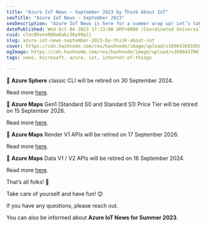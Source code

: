 ```yaml
---
title: "Azure IoT News – September 2023 by Think About IoT"
seoTitle: "Azure IoT News – September 2023"
seoDescription: "Azure IoT News is here for a summer wrap up! Let’s take a look at the news of September 2023 together."
datePublished: Wed Oct 04 2023 17:13:08 GMT+0000 (Coordinated Universal Time)
cuid: clnc0bvnn000a0akz30y69p2j
slug: azure-iot-news-september-2023-by-think-about-iot
cover: https://cdn.hashnode.com/res/hashnode/image/upload/v1696436919585/a7664fea-9163-40c2-9f53-23a56d4ed491.png
ogImage: https://cdn.hashnode.com/res/hashnode/image/upload/v1696437067472/3323ae3c-7818-4180-98fe-03a8bb8d6b94.png
tags: news, microsoft, azure, iot, internet-of-things

---
```


🔸 **Azure Sphere** classic CLI will be retired on 30 September 2024.

Read more [here](https://azure.microsoft.com/en-gb/updates/important-notice-azure-product-retirement-end-of-life-announcement-of-azure-sphere-classic-cli-on-30-september-2024-replace-w/?wt.mc_id=studentamb_3012).

🔸 **Azure Maps** Gen1 (Standard S0 and Standard S1) Price Tier will be retired on 15 September 2026.

Read more [here](https://azure.microsoft.com/en-gb/updates/azure-maps-gen1-price-tier-retirement/?wt.mc_id=studentamb_3012).

🔸 **Azure Maps** Render V1 APIs will be retired on 17 September 2026.

Read more [here](https://azure.microsoft.com/en-gb/updates/azure-maps-render-v1-apis-will-be-retired-on-17-september-2026/?wt.mc_id=studentamb_3012).

🔸 **Azure Maps** Data V1 / V2 APIs will be retired on 16 September 2024.

Read more [here](https://azure.microsoft.com/en-gb/updates/azure-maps-data-v1-v2-apis-will-be-retired-on-16-september-2024/?wt.mc_id=studentamb_3012).

That’s all folks! 👋

Take care of yourself and have fun! 😊

If you have any questions, please reach out.

You can also be informed about **Azure IoT News for Summer 2023**.